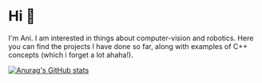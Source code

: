 # Hi 👋

I'm Ani. I am interested in things about computer-vision and robotics. Here you can find the projects I have done so far, along with examples of C++ concepts (which i forget a lot ahaha!).

<!--
## Skills and Experience
-->

[![Anurag's GitHub stats](https://github-readme-stats.vercel.app/api?username=ani-4nirudh)](https://github.com/anuraghazra/github-readme-stats)

<!--
**ani-4nirudh/ani-4nirudh** is a ✨ _special_ ✨ repository because its `README.md` (this file) appears on your GitHub profile.

Here are some ideas to get you started:

- 🔭 I’m currently working on ...
- 🌱 I’m currently learning ...
- 👯 I’m looking to collaborate on ...
- 🤔 I’m looking for help with ...
- 💬 Ask me about ...
- 📫 How to reach me: ...
- 😄 Pronouns: ...
- ⚡ Fun fact: ...
-->

